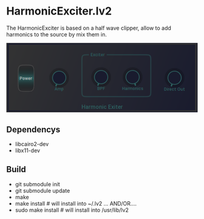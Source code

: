 # HarmonicExciter.lv2
The HarmonicExciter is based on a half wave clipper, allow to add harmonics to the source by mix them in. 

![HarmonicExciter](https://github.com/brummer10/HarmonicExciter/blob/main/HarmonicExciter.png?raw=true)


## Dependencys

- libcairo2-dev
- libx11-dev

## Build

- git submodule init
- git submodule update
- make
- make install # will install into ~/.lv2 ... AND/OR....
- sudo make install # will install into /usr/lib/lv2
